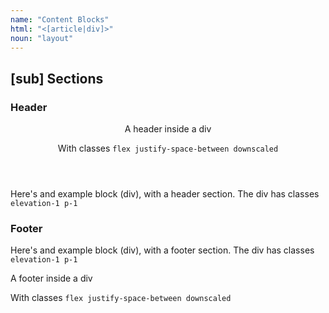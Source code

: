 ```yaml
---
name: "Content Blocks"
html: "<[article|div]>"
noun: "layout"
---
```


## \[sub\] Sections

### Header

<div class="elevation-1 p-1">
  <header class="flex justify-space-between downscaled">
    <p>A header inside a div</p>
    <p>With classes 
      <code>flex justify-space-between downscaled</code>
    </p>
  </header>
  <p>Here's and example block (div), with a header section. The div has classes <code>elevation-1 p-1</code></p>
</div>

### Footer

<div class="elevation-1 p-1">
   <p>Here's and example block (div), with a footer section. The div has classes <code>elevation-1 p-1</code></p>
  <footer class="flex justify-space-between downscaled">
    <p>A footer inside a div</p>
    <p>With classes 
      <code>flex justify-space-between downscaled</code>
    </p>
  </footer>
</div>